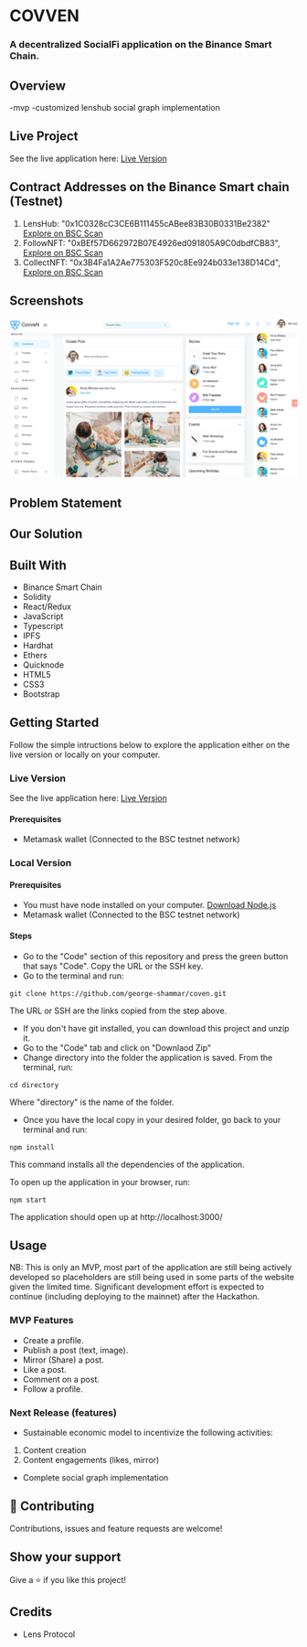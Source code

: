 # COVVEN
### A decentralized SocialFi application on the Binance Smart Chain.

## Overview
-mvp
-customized lenshub social graph implementation


## Live Project
See the live application here: [Live Version](https://resonant-druid-87de9c.netlify.app/)


## Contract Addresses on the Binance Smart chain (Testnet)
1. LensHub: "0x1C0328cC3CE6B111455cABee83B30B0331Be2382"   [Explore on BSC Scan](https://testnet.bscscan.com/address/0x1C0328cC3CE6B111455cABee83B30B0331Be2382)
2. FollowNFT: "0xBEf57D662972B07E4926ed091805A9C0dbdfCB83",   [Explore on BSC Scan](https://testnet.bscscan.com/address/0xBEf57D662972B07E4926ed091805A9C0dbdfCB83)
3. CollectNFT: "0x3B4Fa1A2Ae775303F520c8Ee924b033e138D14Cd", [Explore on BSC Scan](https://testnet.bscscan.com/address/0x3B4Fa1A2Ae775303F520c8Ee924b033e138D14Cd)


## Screenshots
![screenshot](./landing.png)

## Problem Statement


## Our Solution


## Built With
- Binance Smart Chain
- Solidity
- React/Redux
- JavaScript
- Typescript
- IPFS
- Hardhat
- Ethers
- Quicknode
- HTML5
- CSS3
- Bootstrap

## Getting Started
Follow the simple intructions below to explore the application either on the live version or locally on your computer.

### Live Version
See the live application here: [Live Version](https://resonant-druid-87de9c.netlify.app/)

#### Prerequisites
- Metamask wallet (Connected to the BSC testnet network)

### Local Version

#### Prerequisites
- You must have node installed on your computer. [Download Node.js](https://nodejs.org/en/)
- Metamask wallet (Connected to the BSC testnet network)

#### Steps
- Go to the "Code" section of this repository and press the green button that says "Code". Copy the URL or the SSH key.
- Go to the terminal and run:
```
git clone https://github.com/george-shammar/coven.git
```

The URL or SSH are the links copied from the step above.

- If you don't have git installed, you can download this project and unzip it.
- Go to the "Code" tab and click on "Downlaod Zip"
- Change directory into the folder the application is saved. From the terminal, run:
```
cd directory
```
Where "directory" is the name of the folder.

- Once you have the local copy in your desired folder, go back to your terminal and run:
```
npm install
```
This command installs all the dependencies of the application.

To open up the application in your browser, run:
```
npm start
```

The application should open up at http://localhost:3000/ 

## Usage

NB: This is only an MVP, most part of the application are still being actively developed so placeholders are still being used in some parts of the website given the limited time. Significant development effort is expected to continue (including deploying to the mainnet) after the Hackathon. 

### MVP Features
- Create a profile.
- Publish a post (text, image).
- Mirror (Share) a post.
- Like a post.
- Comment on a post.
- Follow a profile.

### Next Release (features)
- Sustainable economic model to incentivize the following activities:
1. Content creation
2. Content engagements (likes, mirror)

- Complete social graph implementation



## 🤝 Contributing

Contributions, issues and feature requests are welcome!

## Show your support

Give a ⭐️ if you like this project!

## Credits

- Lens Protocol
